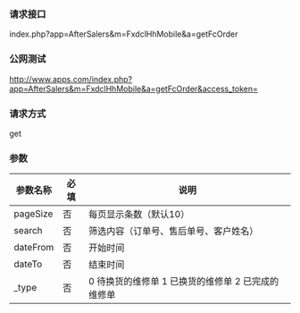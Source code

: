 ### **请求接口**
index.php?app=AfterSalers&m=FxdclHhMobile&a=getFcOrder



### **公网测试**
http://www.apps.com/index.php?app=AfterSalers&m=FxdclHhMobile&a=getFcOrder&access_token=

### **请求方式**
get


### **参数**
| 参数名称  |必填|     说明      |
|------|-----|------|
| pageSize| 否 | 每页显示条数（默认10）   |
| search| 否 | 筛选内容（订单号、售后单号、客户姓名）   |
| dateFrom| 否 | 开始时间   |
| dateTo| 否 | 结束时间   |
| _type| 否 | 0 待换货的维修单  1 已换货的维修单 2 已完成的维修单 |  